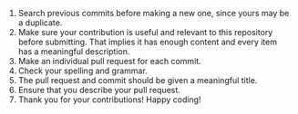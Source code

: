 1. Search previous commits before making a new one, since yours may be a duplicate.<br/>
2. Make sure your contribution is useful and relevant to this repository before submitting. That implies it has enough content and every item has a meaningful description.<br/>
3. Make an individual pull request for each commit.<br/>
4. Check your spelling and grammar.<br/>
5. The pull request and commit should be given a meaningful title.<br/>
6. Ensure that you describe your pull request.<br/>
7. Thank you for your contributions! Happy coding!<br/>
